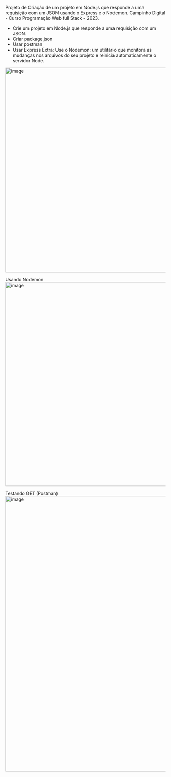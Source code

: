 Projeto de Criação de um projeto em Node.js que responde a uma requisição com um JSON usando o Express e o Nodemon.
Campinho Digital - Curso Programação Web full Stack - 2023.

- Crie um projeto em Node.js que responde a uma requisição com um JSON.
- Criar package.json
- Usar postman 
- Usar Express 
Extra: 
Use o Nodemon: um utilitário que monitora as mudanças nos arquivos do seu projeto e reinicia automaticamente o servidor Node.

<img width="641" alt="image" src="https://github.com/AmorimFernandaS/Trabalho_Backend_Node.js/assets/97955985/8e9f3419-4e50-40d4-9149-c4834f8df6d9">

Usando Nodemon
<img width="639" alt="image" src="https://github.com/AmorimFernandaS/Trabalho_Backend_Node.js/assets/97955985/dd5b3622-175b-4f9a-b943-cd0d0f4b489f">

Testando GET (Postman)
<img width="864" alt="image" src="https://github.com/AmorimFernandaS/Trabalho_Backend_Node.js/assets/97955985/4a75065b-c135-4592-af4b-87047565a357">

